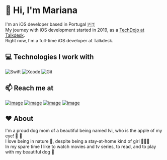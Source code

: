 # 👋 Hi, I'm Mariana

I'm an iOS developer based in Portugal 🇵🇹  
My journey with iOS development started in 2019, as a [TechDojo at Talkdesk](https://engineering.talkdesk.com/tech-dojo-ing-for-ios-2f86225ca93f).  
Right now, I'm a full-time iOS developer at Talkdesk.

## 💻 Technologies I work with
![Swift](https://img.shields.io/badge/swift-F54A2A?style=for-the-badge&logo=swift&logoColor=white)
![Xcode](https://img.shields.io/badge/Xcode-007ACC?style=for-the-badge&logo=Xcode&logoColor=white)
![Git](https://img.shields.io/badge/git-%23F05033.svg?style=for-the-badge&logo=git&logoColor=white)

## 📫 Reach me at
[![image](https://img.shields.io/badge/Wordpress-21759B?style=for-the-badge&logo=wordpress&logoColor=white)](https://marianamendes.me)
[![image](https://img.shields.io/badge/GitHub-100000?style=for-the-badge&logo=github&logoColor=white)](https://github.com/marianamend3s)
[![image](https://img.shields.io/badge/LinkedIn-0077B5?style=for-the-badge&logo=linkedin&logoColor=white)](https://www.linkedin.com/in/marianamend3s/)
[![image](https://img.shields.io/badge/Medium-12100E?style=for-the-badge&logo=medium&logoColor=white)](https://medium.com/@mariana_mendes)

## ❤️ About
I'm a proud dog mom of a beautiful being named Ivi, who is the apple of my eye! 🐶 💛  
I love being in nature 🍃, despite being a stay-at-home kind of girl 💁🏻‍♀️  
In my spare time I like to watch movies and tv series, to read, and to play with my beautiful dog 🎉


<!--
**marianamend3s/marianamend3s** is a ✨ _special_ ✨ repository because its `README.md` (this file) appears on your GitHub profile.

Here are some ideas to get you started:

- 🔭 I’m currently working on ...
- 🌱 I’m currently learning ...
- 👯 I’m looking to collaborate on ...
- 🤔 I’m looking for help with ...
- 💬 Ask me about ...
- 📫 How to reach me: ...
- 😄 Pronouns: ...
- ⚡ Fun fact: ...
-->
